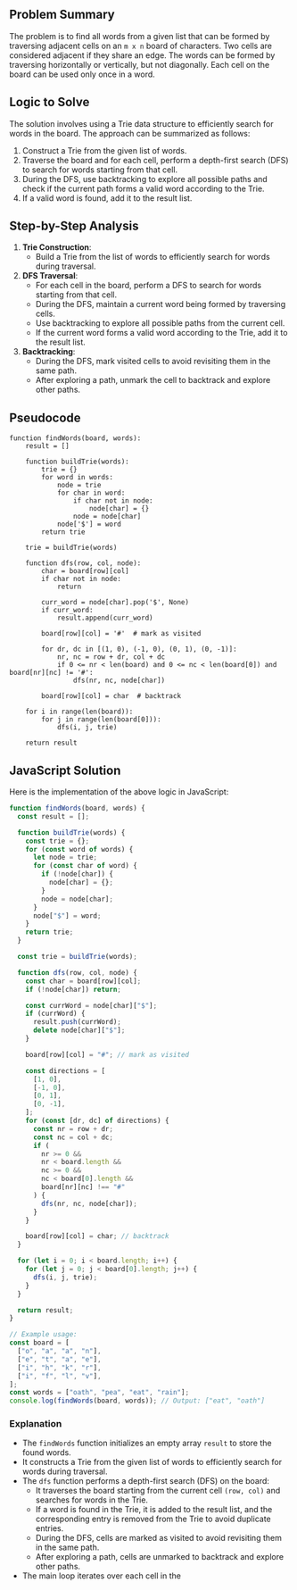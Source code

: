 ## Problem Summary

The problem is to find all words from a given list that can be formed by traversing adjacent cells on an `m x n` board of characters. Two cells are considered adjacent if they share an edge. The words can be formed by traversing horizontally or vertically, but not diagonally. Each cell on the board can be used only once in a word.

## Logic to Solve

The solution involves using a Trie data structure to efficiently search for words in the board. The approach can be summarized as follows:

1. Construct a Trie from the given list of words.
2. Traverse the board and for each cell, perform a depth-first search (DFS) to search for words starting from that cell.
3. During the DFS, use backtracking to explore all possible paths and check if the current path forms a valid word according to the Trie.
4. If a valid word is found, add it to the result list.

## Step-by-Step Analysis

1. **Trie Construction**:
   - Build a Trie from the list of words to efficiently search for words during traversal.
2. **DFS Traversal**:
   - For each cell in the board, perform a DFS to search for words starting from that cell.
   - During the DFS, maintain a current word being formed by traversing cells.
   - Use backtracking to explore all possible paths from the current cell.
   - If the current word forms a valid word according to the Trie, add it to the result list.
3. **Backtracking**:
   - During the DFS, mark visited cells to avoid revisiting them in the same path.
   - After exploring a path, unmark the cell to backtrack and explore other paths.

## Pseudocode

```
function findWords(board, words):
    result = []

    function buildTrie(words):
        trie = {}
        for word in words:
            node = trie
            for char in word:
                if char not in node:
                    node[char] = {}
                node = node[char]
            node['$'] = word
        return trie

    trie = buildTrie(words)

    function dfs(row, col, node):
        char = board[row][col]
        if char not in node:
            return

        curr_word = node[char].pop('$', None)
        if curr_word:
            result.append(curr_word)

        board[row][col] = '#'  # mark as visited

        for dr, dc in [(1, 0), (-1, 0), (0, 1), (0, -1)]:
            nr, nc = row + dr, col + dc
            if 0 <= nr < len(board) and 0 <= nc < len(board[0]) and board[nr][nc] != '#':
                dfs(nr, nc, node[char])

        board[row][col] = char  # backtrack

    for i in range(len(board)):
        for j in range(len(board[0])):
            dfs(i, j, trie)

    return result
```

## JavaScript Solution

Here is the implementation of the above logic in JavaScript:

```javascript
function findWords(board, words) {
  const result = [];

  function buildTrie(words) {
    const trie = {};
    for (const word of words) {
      let node = trie;
      for (const char of word) {
        if (!node[char]) {
          node[char] = {};
        }
        node = node[char];
      }
      node["$"] = word;
    }
    return trie;
  }

  const trie = buildTrie(words);

  function dfs(row, col, node) {
    const char = board[row][col];
    if (!node[char]) return;

    const currWord = node[char]["$"];
    if (currWord) {
      result.push(currWord);
      delete node[char]["$"];
    }

    board[row][col] = "#"; // mark as visited

    const directions = [
      [1, 0],
      [-1, 0],
      [0, 1],
      [0, -1],
    ];
    for (const [dr, dc] of directions) {
      const nr = row + dr;
      const nc = col + dc;
      if (
        nr >= 0 &&
        nr < board.length &&
        nc >= 0 &&
        nc < board[0].length &&
        board[nr][nc] !== "#"
      ) {
        dfs(nr, nc, node[char]);
      }
    }

    board[row][col] = char; // backtrack
  }

  for (let i = 0; i < board.length; i++) {
    for (let j = 0; j < board[0].length; j++) {
      dfs(i, j, trie);
    }
  }

  return result;
}

// Example usage:
const board = [
  ["o", "a", "a", "n"],
  ["e", "t", "a", "e"],
  ["i", "h", "k", "r"],
  ["i", "f", "l", "v"],
];
const words = ["oath", "pea", "eat", "rain"];
console.log(findWords(board, words)); // Output: ["eat", "oath"]
```

### Explanation

- The `findWords` function initializes an empty array `result` to store the found words.
- It constructs a Trie from the given list of words to efficiently search for words during traversal.
- The `dfs` function performs a depth-first search (DFS) on the board:
  - It traverses the board starting from the current cell `(row, col)` and searches for words in the Trie.
  - If a word is found in the Trie, it is added to the result list, and the corresponding entry is removed from the Trie to avoid duplicate entries.
  - During the DFS, cells are marked as visited to avoid revisiting them in the same path.
  - After exploring a path, cells are unmarked to backtrack and explore other paths.
- The main loop iterates over each cell in the
